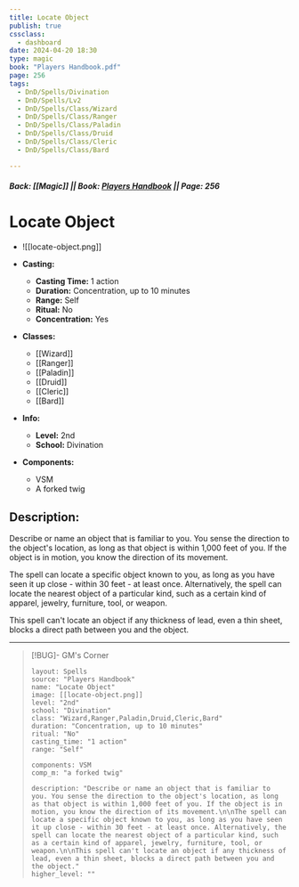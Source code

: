 ```yaml
---
title: Locate Object
publish: true
cssclass:
  - dashboard
date: 2024-04-20 18:30
type: magic
book: "Players Handbook.pdf"
page: 256
tags:
  - DnD/Spells/Divination
  - DnD/Spells/Lv2
  - DnD/Spells/Class/Wizard
  - DnD/Spells/Class/Ranger
  - DnD/Spells/Class/Paladin
  - DnD/Spells/Class/Druid
  - DnD/Spells/Class/Cleric
  - DnD/Spells/Class/Bard

---
```


##### Back: [[Magic]] || Book: [Players Handbook](https://drive.google.com/drive/folders/1O5bhpYizcIT5xxAoLOuzCRht_PVS7VSG?usp=sharing) || Page: 256

# Locate Object
- ![[locate-object.png]]
- **Casting:**
    - **Casting Time:** 1 action
    - **Duration:** Concentration, up to 10 minutes
    - **Range:** Self
    - **Ritual:** No
    - **Concentration:** Yes
- **Classes:**
    - [[Wizard]]
    - [[Ranger]]
    - [[Paladin]]
    - [[Druid]]
    - [[Cleric]]
    - [[Bard]]

- **Info:**
    - **Level:** 2nd
    - **School:** Divination
- **Components:**
    - VSM
    - A forked twig

## Description:
Describe or name an object that is familiar to you. You sense the direction to the object's location, as long as that object is within 1,000 feet of you. If the object is in motion, you know the direction of its movement.

The spell can locate a specific object known to you, as long as you have seen it up close - within 30 feet - at least once. Alternatively, the spell can locate the nearest object of a particular kind, such as a certain kind of apparel, jewelry, furniture, tool, or weapon.

This spell can't locate an object if any thickness of lead, even a thin sheet, blocks a direct path between you and the object.



---

> [!BUG]- GM's Corner
>
> ```statblock
> layout: Spells
> source: "Players Handbook"
> name: "Locate Object"
> image: [[locate-object.png]]
> level: "2nd"
> school: "Divination"
> class: "Wizard,Ranger,Paladin,Druid,Cleric,Bard"
> duration: "Concentration, up to 10 minutes"
> ritual: "No"
> casting_time: "1 action"
> range: "Self"
>
> components: VSM
> comp_m: "a forked twig"
>
> description: "Describe or name an object that is familiar to you. You sense the direction to the object's location, as long as that object is within 1,000 feet of you. If the object is in motion, you know the direction of its movement.\n\nThe spell can locate a specific object known to you, as long as you have seen it up close - within 30 feet - at least once. Alternatively, the spell can locate the nearest object of a particular kind, such as a certain kind of apparel, jewelry, furniture, tool, or weapon.\n\nThis spell can't locate an object if any thickness of lead, even a thin sheet, blocks a direct path between you and the object."
> higher_level: ""
> ```
